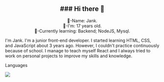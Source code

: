 <h2 align="center">### Hi there 👋</h2>
<p align="center">
  🐢-Name: Jank.</br>
  🧬-I'm: 17 years old.</br>
  💾-Currently learning: Backend; NodeJS, Mysql.</br>
</p>


I'm Jank. I'm a junior front-end developer. I started learning HTML, CSS, and JavaScript about 3 years ago. However, I couldn't practice continuously because of school. I manage to teach myself React and I always tried to work on personal projects to improve my skills and knowledge.

Languages
</hr>
<img src="../languages/img.icons.png"/></img>
<!--
**JJ-NM/JJ-NM** is a ✨ _special_ ✨ repository because its `README.md` (this file) appears on your GitHub profile.

Here are some ideas to get you started:

- 🔭 I’m currently working on ...
- 🌱 I’m currently learning ...
- 👯 I’m looking to collaborate on ...
- 🤔 I’m looking for help with ...
- 💬 Ask me about ...
- 📫 How to reach me: ...
- 😄 Pronouns: ...
- ⚡ Fun fact: ...
-->
